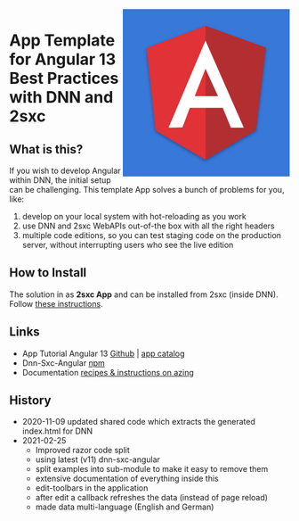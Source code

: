 <img src="app-icon.png" width="300px" align="right">

# App Template for Angular 13 Best Practices with DNN and 2sxc

## What is this?

If you wish to develop Angular within DNN, the initial setup can be challenging. This template App solves a bunch of problems for you, like:

1. develop on your local system with hot-reloading as you work
1. use DNN and 2sxc WebAPIs out-of-the box with all the right headers
1. multiple code editions, so you can test staging code on the production server, without interrupting users who see the live edition

## How to Install

The solution in as **2sxc App** and can be installed from 2sxc (inside DNN). Follow [these instructions](https://azing.org/2sxc/r/oCmPBI3p).

## Links

* App Tutorial Angular 13 [Github](https://github.com/2sic/app-template-angular) | [app catalog](https://2sxc.org/en/apps/app/tutorial-and-template-app-for-angular-11)
* Dnn-Sxc-Angular [npm](https://www.npmjs.com/package/@2sic.com/dnn-sxc-angular)
* Documentation [recipes & instructions on azing](https://azing.org/2sxc/l/VPE4Usua/angular-apps-development)


## History

* 2020-11-09 updated shared code which extracts the generated index.html for DNN
* 2021-02-25 
    * Improved razor code split
    * using latest (v11) dnn-sxc-angular
    * split examples into sub-module to make it easy to remove them
    * extensive documentation of everything inside this
    * edit-toolbars in the application
    * after edit a callback refreshes the data (instead of page reload)
    * made data multi-language (English and German)